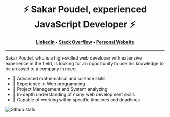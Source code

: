 <h1 align="center">⚡️ Sakar Poudel, experienced JavaScript Developer ⚡️</h1>
<h4 align="center"><a href="https://www.linkedin.com/in/sakar--poudel/">LinkedIn</a> &bull; <a href="https://stackoverflow.com/story/sakarpoudel">Stack Overflow</a> &bull; <a href="https://sakarpoudel.heroku.com">Personal Website</a></h4>

---

Sakar Poudel, who is a high-skilled web developer with extensive experience in the field, is looking for an opportunity to use his knowledge to be an asset to a company in need.

- 💪 Advanced mathematical and science skills
- 💪 Experience in Web programming
- 💪 Project Management and System analyzing
- 💪 In-depth understanding of many web development skills
- 💪 Capable of working within specific timelines and deadlines

![Github stats](https://github-readme-stats.vercel.app/api?username=poudelsakar1)

